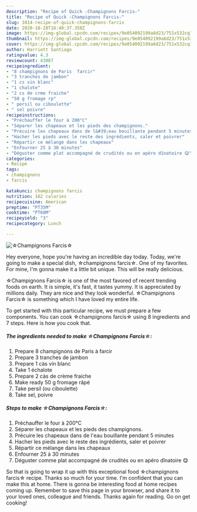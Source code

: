 ```yaml
---
description: "Recipe of Quick ☆Champignons Farcis☆"
title: "Recipe of Quick ☆Champignons Farcis☆"
slug: 1014-recipe-of-quick-champignons-farcis
date: 2020-10-28T16:40:37.358Z
image: https://img-global.cpcdn.com/recipes/9e054092199a6d23/751x532cq70/☆champignons-farcis☆-photo-principale-de-la-recette.jpg
thumbnail: https://img-global.cpcdn.com/recipes/9e054092199a6d23/751x532cq70/☆champignons-farcis☆-photo-principale-de-la-recette.jpg
cover: https://img-global.cpcdn.com/recipes/9e054092199a6d23/751x532cq70/☆champignons-farcis☆-photo-principale-de-la-recette.jpg
author: Harriett Santiago
ratingvalue: 4.3
reviewcount: 43087
recipeingredient:
- "8 champignons de Paris  farcir"
- "3 tranches de jambon"
- "1 cs vin blanc"
- "1 chalote"
- "2 cs de crme fraiche"
- "50 g fromage rp"
- " persil ou ciboulette"
- " sel poivre"
recipeinstructions:
- "Préchauffer le four à 200°C"
- "Séparer les chapeaux et les pieds des champignons."
- "Précuire les chapeaux dans de l&#39;eau bouillante pendant 5 minutes"
- "Hacher les pieds avec le reste des ingrédients, saler et poivrer"
- "Répartir ce mélange dans les chapeaux"
- "Enfourner 25 à 30 minutes"
- "Déguster comme plat accompagné de crudités ou en apéro dînatoire 😋"
categories:
- Recipe
tags:
- champignons
- farcis

katakunci: champignons farcis 
nutrition: 162 calories
recipecuisine: American
preptime: "PT35M"
cooktime: "PT60M"
recipeyield: "3"
recipecategory: Lunch

---
```



![☆Champignons Farcis☆](https://img-global.cpcdn.com/recipes/9e054092199a6d23/751x532cq70/☆champignons-farcis☆-photo-principale-de-la-recette.jpg)

Hey everyone, hope you're having an incredible day today. Today, we're going to make a special dish, ☆champignons farcis☆. One of my favorites. For mine, I'm gonna make it a little bit unique. This will be really delicious.



☆Champignons Farcis☆ is one of the most favored of recent trending foods on earth. It is simple, it's fast, it tastes yummy. It is appreciated by millions daily. They are nice and they look wonderful. ☆Champignons Farcis☆ is something which I have loved my entire life.


To get started with this particular recipe, we must prepare a few components. You can cook ☆champignons farcis☆ using 8 ingredients and 7 steps. Here is how you cook that.

<!--inarticleads1-->

##### The ingredients needed to make ☆Champignons Farcis☆:

1. Prepare 8 champignons de Paris à farcir
1. Prepare 3 tranches de jambon
1. Prepare 1 càs vin blanc
1. Take 1 échalote
1. Prepare 2 càs de crème fraiche
1. Make ready 50 g fromage râpé
1. Take  persil (ou ciboulette)
1. Take  sel, poivre




<!--inarticleads2-->

##### Steps to make ☆Champignons Farcis☆:

1. Préchauffer le four à 200°C
1. Séparer les chapeaux et les pieds des champignons.
1. Précuire les chapeaux dans de l&#39;eau bouillante pendant 5 minutes
1. Hacher les pieds avec le reste des ingrédients, saler et poivrer
1. Répartir ce mélange dans les chapeaux
1. Enfourner 25 à 30 minutes
1. Déguster comme plat accompagné de crudités ou en apéro dînatoire 😋




So that is going to wrap it up with this exceptional food ☆champignons farcis☆ recipe. Thanks so much for your time. I'm confident that you can make this at home. There is gonna be interesting food at home recipes coming up. Remember to save this page in your browser, and share it to your loved ones, colleague and friends. Thanks again for reading. Go on get cooking!
